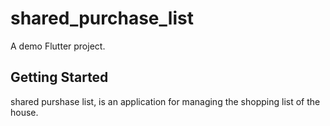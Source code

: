 # shared_purchase_list

A demo Flutter project.

## Getting Started

shared purshase list, is an application for managing the shopping list of the house.
